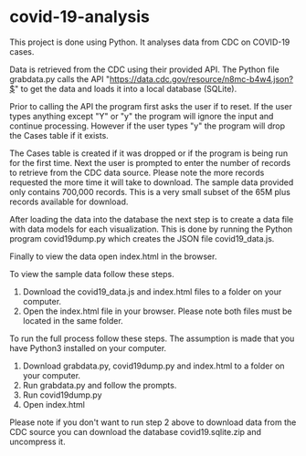 # covid-19-analysis
This project is done using Python. It analyses data from CDC on COVID-19 cases.

<!-- How it works -->
Data is retrieved from the CDC using their provided API. The Python file grabdata.py 
calls the API "https://data.cdc.gov/resource/n8mc-b4w4.json?$" to get the data and loads 
it into a local database (SQLite). 

Prior to calling the API the program first asks the user if to reset. If the user types
anything except "Y" or "y" the program will ignore the input and continue processing. 
However if the user types "y" the program will drop the Cases table if it exists.

The Cases table is created if it was dropped or if the program is being run for the first time. Next the user is prompted to enter the number of records to retrieve from the CDC data source. Please note the more records requested the more time it will take to download. The sample data provided only contains 700,000 records. This is a very small subset of the 65M plus records available for download.

After loading the data into the database the next step is to create a data file with data models for each visualization. This is done by running the Python program covid19dump.py which creates the JSON file covid19_data.js.

Finally to view the data open index.html in the browser.

To view the sample data follow these steps.

1. Download the covid19_data.js and index.html files to a folder on your computer.
2. Open the index.html file in your browser. Please note both files must be located in the same folder.

To run the full process follow these steps. The assumption is made that you have Python3 installed on your computer.

1. Download grabdata.py, covid19dump.py and index.html to a folder on your computer.
2. Run grabdata.py and follow the prompts.
3. Run covid19dump.py
4. Open index.html

Please note if you don't want to run step 2 above to download data from the CDC source you can download the database covid19.sqlite.zip and uncompress it.
